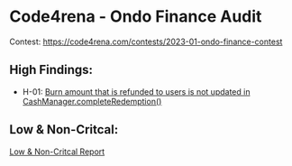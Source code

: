 # Code4rena - Ondo Finance Audit 

Contest: https://code4rena.com/contests/2023-01-ondo-finance-contest

## High Findings:

- H-01: [Burn amount that is refunded to users is not updated in CashManager.completeRedemption()](https://github.com/cryptostaker2/blockchain-audits/blob/main/code4rena/2023-01-Ondo-Finance/H-01.md)


## Low & Non-Critcal:

[Low & Non-Critcal Report](https://github.com/cryptostaker2/blockchain-audits/blob/main/code4rena/2023-01-Ondo-Finance/Low.md)
